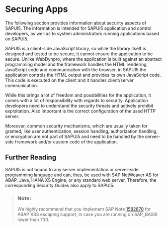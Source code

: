 <!-- loio91f3d8706f4d1014b6dd926db0e91070 -->

# Securing Apps

The following section provides information about security aspects of SAPUI5. The information is intended for SAPUI5 application and control developers, as well as to system administrators running applications based on SAPUI5.

SAPUI5 is a client-side JavaScript library, so while the library itself is designed and tested to be secure, it cannot ensure the application to be secure. Unlike WebDynpro, where the application is built against an abstract programming model and the framework handles the HTML rendering, JavaScript code and communication with the browser, in SAPUI5 the application controls the HTML output and provides its own JavaScript code. This code is executed on the client and it handles client/server communication.

While this brings a lot of freedom and possibilities for the application, it comes with a lot of responsibility with regards to security. Application developers need to understand the security threats and actively prohibit exploitation. Also important is the correct configuration of the used HTTP server.

Moreover, common security mechanisms, which are usually taken for granted, like user authentication, session handling, authorization handling, or encryption are not part of SAPUI5 and need to be handled by the server-side framework and/or custom code of the application.



## Further Reading

SAPUI5 is not bound to any server implementation or server-side programming language and can, thus, be used with SAP NetWeaver AS for ABAP, Java, HANA XS Engine, or any standard web server. Therefore, the corresponding Security Guides also apply to SAPUI5.

> ### Note:  
> We highly recommend that you implement SAP Note [1582870](https://me.sap.com/notes/1582870) for ABAP XSS escaping support, in case you are running on SAP\_BASIS lower than 730.

